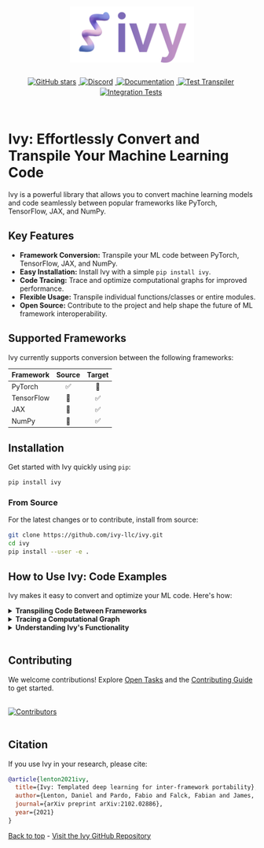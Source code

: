 <div style="display: block;" align="center">
    <a href="https://ivy.dev/">
        <img class="dark-light" width="50%" src="https://raw.githubusercontent.com/ivy-llc/assets/refs/heads/main/assets/logos/ivy-long.svg" alt="Ivy Logo"/>
    </a>
</div>
<br clear="all" />

<div style="margin-top: 10px; margin-bottom: 10px; display: block;" align="center">
    <a href="https://github.com/ivy-llc/ivy/stargazers">
        <img class="dark-light" style="padding-right: 4px; padding-bottom: 4px;" src="https://img.shields.io/github/stars/ivy-llc/ivy" alt="GitHub stars"/>
    </a>
    <a href="https://discord.gg/uYRmyPxMQq">
        <img class="dark-light" style="padding-right: 4px; padding-bottom: 4px;" src="https://img.shields.io/discord/1220325004013604945?color=blue&label=%20&logo=discord&logoColor=white" alt="Discord"/>
    </a>
    <a href="https://ivy-llc.github.io/docs/">
        <img class="dark-light" style="padding-right: 4px; padding-bottom: 4px;" src="https://img.shields.io/badge/docs-purple" alt="Documentation"/>
    </a>
    <a href="https://github.com/ivy-llc/ivy/actions/workflows/test-transpiler.yml">
        <img class="dark-light" style="padding-right: 4px; padding-bottom: 4px;" src="https://github.com/ivy-llc/ivy/actions/workflows/test-transpiler.yml/badge.svg" alt="Test Transpiler"/>
    </a>
    <a href="https://github.com/ivy-llc/ivy/actions/workflows/integration-tests.yml">
        <img class="dark-light" style="padding-right: 4px; padding-bottom: 4px;" src="https://github.com/ivy-llc/ivy/actions/workflows/integration-tests.yml/badge.svg" alt="Integration Tests"/>
    </a>
</div>
<br clear="all" />

# Ivy: Effortlessly Convert and Transpile Your Machine Learning Code

Ivy is a powerful library that allows you to convert machine learning models and code seamlessly between popular frameworks like PyTorch, TensorFlow, JAX, and NumPy.

## Key Features

*   **Framework Conversion:**  Transpile your ML code between PyTorch, TensorFlow, JAX, and NumPy.
*   **Easy Installation:** Install Ivy with a simple `pip install ivy`.
*   **Code Tracing:** Trace and optimize computational graphs for improved performance.
*   **Flexible Usage:** Transpile individual functions/classes or entire modules.
*   **Open Source:**  Contribute to the project and help shape the future of ML framework interoperability.

## Supported Frameworks

Ivy currently supports conversion between the following frameworks:

| Framework  | Source | Target |
|------------|:------:|:------:|
| PyTorch    |   ✅   |   🚧   |
| TensorFlow |   🚧   |   ✅   |
| JAX        |   🚧   |   ✅   |
| NumPy      |   🚧   |   ✅   |

## Installation

Get started with Ivy quickly using `pip`:

```bash
pip install ivy
```

### From Source

For the latest changes or to contribute, install from source:

```bash
git clone https://github.com/ivy-llc/ivy.git
cd ivy
pip install --user -e .
```

## How to Use Ivy: Code Examples

Ivy makes it easy to convert and optimize your ML code.  Here's how:

<details>
    <summary><b>Transpiling Code Between Frameworks</b></summary>
    <br clear="all" />

   ``` python
   import ivy
   import torch
   import tensorflow as tf

   def torch_fn(x):
       a = torch.mul(x, x)
       b = torch.mean(x)
       return x * a + b

   tf_fn = ivy.transpile(torch_fn, source="torch", target="tensorflow")

   tf_x = tf.convert_to_tensor([1., 2., 3.])
   ret = tf_fn(tf_x)
   ```

  </details>

  <details>
    <summary><b>Tracing a Computational Graph</b></summary>
    <br clear="all" />

   ``` python
   import ivy
   import torch

   def torch_fn(x):
       a = torch.mul(x, x)
       b = torch.mean(x)
       return x * a + b

   torch_x = torch.tensor([1., 2., 3.])
   graph = ivy.trace_graph(jax_fn, to="torch", args=(torch_x,))
   ret = graph(torch_x)
   ```

   </details>

<details>
<summary><b>Understanding Ivy's Functionality</b></summary>
<br clear="all" />

Ivy's transpiler lets you use code from any other framework in your own code, utilizing the `ivy.transpile` and `ivy.trace_graph` functions.
See the full API [here](https://www.docs.ivy.dev/demos/examples_and_demos.html).

#### `ivy.transpile` - Eager vs. Lazy

*   Eager Transpilation: If a class or function is provided, `ivy.transpile` will eagerly transpile the code.

``` python
import ivy
import torch
import tensorflow as tf

def torch_fn(x):
    x = torch.abs(x)
    return torch.sum(x)

x1 = torch.tensor([1., 2.])
x1 = tf.convert_to_tensor([1., 2.])

# Transpilation happens eagerly
tf_fn = ivy.transpile(test_fn, source="torch", target="tensorflow")

# tf_fn is now tensorflow code and runs efficiently
ret = tf_fn(x1)
```

*   Lazy Transpilation: If a module (library) is provided, `ivy.transpile` will lazily transpile.

``` python
import ivy
import kornia
import tensorflow as tf

x2 = tf.random.normal((5, 3, 4, 4))

# Module is provided -> transpilation happens lazily
tf_kornia = ivy.transpile(kornia, source="torch", target="tensorflow")

# The transpilation is initialized here, and this function is converted to tensorflow
ret = tf_kornia.color.rgb_to_grayscale(x2)

# Transpilation has already occurred, the tensorflow function runs efficiently
ret = tf_kornia.color.rgb_to_grayscale(x2)
```
</details>

<br clear="all" />

## Contributing

We welcome contributions! Explore [Open Tasks](https://docs.ivy.dev/overview/contributing/open_tasks.html) and the [Contributing Guide](https://docs.ivy.dev/overview/contributing.html) to get started.

<br clear="all" />

<a href="https://github.com/ivy-llc/ivy/graphs/contributors">
  <img class="dark-light" src="https://contrib.rocks/image?repo=ivy-llc/ivy&anon=0&columns=20&max=100&r=true" alt="Contributors"/>
</a>

<br clear="all" />
<br clear="all" />

## Citation

If you use Ivy in your research, please cite:

```bibtex
@article{lenton2021ivy,
  title={Ivy: Templated deep learning for inter-framework portability},
  author={Lenton, Daniel and Pardo, Fabio and Falck, Fabian and James, Stephen and Clark, Ronald},
  journal={arXiv preprint arXiv:2102.02886},
  year={2021}
}
```

[Back to top](#) -  [Visit the Ivy GitHub Repository](https://github.com/ivy-llc/ivy)